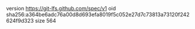 version https://git-lfs.github.com/spec/v1
oid sha256:a364be6adc76a00d8d693efa8019f5c052e27d7c73813a73120f242624f9d323
size 564
